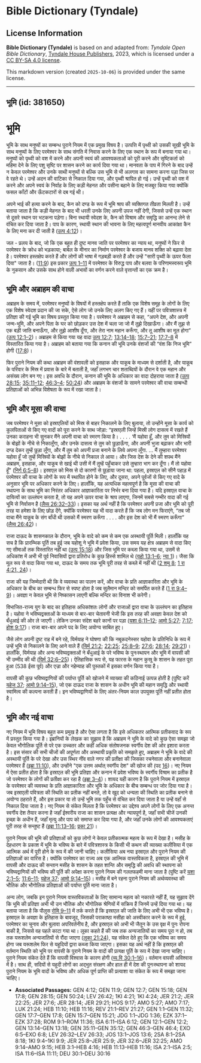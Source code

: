 # Bible Dictionary (Tyndale)

## License Information

**Bible Dictionary (Tyndale)** is based on and adapted from: _Tyndale Open Bible Dictionary_, [Tyndale House Publishers](https://tyndaleopenresources.com/), 2023, which is licensed under a [CC BY-SA 4.0 license](https://creativecommons.org/licenses/by-sa/4.0/legalcode.en).

This markdown version (created `2025-10-06`) is provided under the same license.



--------------------------------

## भूमि (id: 381650)

भूमि
====

भूमि के साथ मनुष्यों का सम्बन्ध पुराने नियम में एक प्रमुख विषय है। उत्पत्ति में पृथ्वी को उसकी सूखी भूमि के साथ मनुष्यों के लिए परमेश्वर के साथ संगति में निवास करने के लिए एक स्थान के रूप में बनाया गया था। मनुष्यों को पृथ्वी को वश में करने और अपनी स्वयं की आवश्यकताओं को पूरी करने और सृष्टिकर्ता को महिमा देने के लिए पशु सृष्टि पर शासन करने का कार्य दिया गया था। मानवता के पाप में गिरने के बाद उन्हें न केवल परमेश्वर और उनके साथी मनुष्यों से बल्कि उस भूमि से भी अलगाव का सामना करना पड़ा जिस पर वे रहते थे। उन्हें अदन की वाटिका से निकाल दिया गया, और पृथ्वी श्रापित हो गई। उन्हें पृथ्वी को वश में करने और अपने स्वयं के निर्वाह के लिए कड़ी मेहनत और पसीना बहाने के लिए मजबूर किया गया क्योंकि फसल काँटों और ऊँटकटारों से दब गई थी।

अपने भाई की हत्या करने के बाद, कैन को दण्ड के रूप में भूमि श्राप की व्यक्तिगत तीव्रता मिलती है। उन्हें बताया जाता है कि कड़ी मेहनत के बाद भी धरती उनके लिए अपनी उपज नहीं देगी, जिससे उन्हें एक स्थान से दूसरे स्थान पर भटकना पड़ेगा। बिना स्थायी स्वेदश के, कैन को विश्राम और समृद्धि का आनन्द लेने से वंचित कर दिया जाता है। पाप के कारण, स्थायी स्थान की भावना के लिए महत्वपूर्ण मानवीय आकांक्षा कैन के लिए मना कर दी जाती है ([उत्प 4:12](https://ref.ly/Gen4:12))।

जल \- प्रलय के बाद, जो कि एक बहुत ही दुष्ट मानव जाति पर परमेश्वर का न्याय था, मनुष्यों ने फिर से परमेश्वर के क्रोध को भड़काया; बाबेल के मीनार का निर्माण परमेश्वर के बजाय मानव शक्ति को बढ़ावा देता है। परमेश्वर हस्तक्षेप करते हैं और लोगों की भाषा में गड़बड़ी करते हैं और उन्हें "सारी पृथ्वी के ऊपर फैला दिया" जाता है। ([11:9](https://ref.ly/Gen11:9)) इस प्रकार [उत्प 1–11](https://ref.ly/Gen1:1-Gen11:32) में परमेश्वर के विरुद्ध पाप और बलवा के परिणामस्वरूप भूमि के नुकसान और उसके साथ होने वाली अभावों का वर्णन करने वाले वृत्तान्तों का एक क्रम है।

भूमि और अब्राहम की वाचा
-----------------------

अब्राहम के समय में, परमेश्वर मनुष्यों के विषयों में हस्तक्षेप करते हैं ताकि एक विशेष समूह के लोगों के लिए एक विशेष स्वेदश प्रदान की जा सके, ऐसे लोग जो उनके लिए अलग किए गए हैं। यहीं पर पवित्रशास्त्र में प्रतिज्ञा की गई भूमि का विषय प्रस्तुत किया गया है। परमेश्वर ने अब्राहम से कहा, “अपने देश, और अपनी जन्म\-भूमि, और अपने पिता के घर को छोड़कर उस देश में चला जा जो मैं तुझे दिखाऊँगा। और मैं तुझ से एक बड़ी जाति बनाऊँगा, और तुझे आशीष दूँगा, और तेरा नाम महान करूँगा, और तू आशीष का मूल होगा” ([उत्प 12:1–2](https://ref.ly/Gen12:1-Gen12:2))। अब्राहम से किया गया यह वादा [उत्प 12:7](https://ref.ly/Gen12:7); [13:14–18](https://ref.ly/Gen13:14-Gen13:18); [15:7–21](https://ref.ly/Gen15:7-Gen15:21); [17:7–8](https://ref.ly/Gen17:7-Gen17:8) में विस्तारित किया गया है। अब्राहम को बताया गया कि कनान की भूमि उनके वंशजों की “वंश कि निज भूमि” होगी ([17:8](https://ref.ly/Gen17:8))।

फिर पुराने नियम की कथा अब्राहम की वंशावली को इसहाक और याकूब के माध्यम से दर्शाती है, और याकूब के परिवार के मिस्र में प्रवास के बारे में बताती है, जहाँ लगभग चार शताब्दियों के दौरान वे एक महान और असंख्य लोग बन गए। इस अवधि के दौरान, कनान की भूमि के अधिकार का वादा दोहराया जाता है ([उत्प 28:15](https://ref.ly/Gen28:15); [35:11–12](https://ref.ly/Gen35:11-Gen35:12); [46:3–4](https://ref.ly/Gen46:3-Gen46:4); [50:24](https://ref.ly/Gen50:24)) और अब्राहम के वंशजों के सामने परमेश्वर की वाचा सम्बन्धी प्रतिज्ञाओं को अभिन्न विशेषता के रूप में रखा जाता है।

भूमि और मूसा की वाचा
--------------------

जब परमेश्वर ने मूसा को इस्राएलियों को मिस्र से बाहर निकालने के लिए बुलाया, तो उन्होंने मूसा के कार्य को कुलपिताओं से किए गए वादों को पूरा करने के साथ जोड़ा: “इस्राएली जिन्हें मिस्री लोग दासत्व में रखते हैं उनका कराहना भी सुनकर मैंने अपनी वाचा को स्मरण किया है। . . . . ‘मैं यहोवा हूँ, और तुम को मिस्रियों के बोझों के नीचे से निकालूँगा, और उनके दासत्व से तुम को छुड़ाऊँगा, और अपनी भुजा बढ़ाकर और भारी दण्ड देकर तुम्हें छुड़ा लूँगा, और मैं तुम को अपनी प्रजा बनाने के लिये अपना लूँगा. … मैं तुम्हारा परमेश्वर यहोवा हूँ जो तुम्हें मिस्रियों के बोझों के नीचे से निकाल ले आया। और जिस देश के देने की शपथ मैंने अब्राहम, इसहाक, और याकूब से खाई थी उसी में मैं तुम्हें पहुँचाकर उसे तुम्हारा भाग कर दूँगा। मैं तो यहोवा हूँ” ([निर्ग 6:5–8](https://ref.ly/Exod6:5-Exod6:8))। इस्राएल को मिस्र से दो कारणों से छुड़ाया जाना था: पहला, इस्राएल को सीनै पहाड़ में परमेश्वर की वाचा के लोगों के रूप में स्थापित होने के लिए, और दूसरा, अपने पूर्वजों से किए गए वादे के अनुसार भूमि पर अधिकार करने के लिए। हालाँकि, यह अत्यधिक महत्वपूर्ण है कि मूसा की वाचा की स्थापना के साथ भूमि का निरंतर अधिकार आज्ञाकारिता पर निर्भर बना दिया गया है। यदि इस्राएल वाचा के दायित्वों का उल्लंघन करता है, तो यह अपने ऊपर वाचा के श्राप लाएगा, जिनमें सबसे गम्भीर वादा की गई भूमि से निर्वासन है ([लैव्य 26:32–33](https://ref.ly/Lev26:32-Lev26:33))। इसका यह अर्थ नहीं है कि परमेश्वर अपनी प्रजा और भूमि को पूरी तरह या हमेशा के लिए छोड़ देंगे, क्योंकि परमेश्वर यह भी वादा करते हैं कि जब लोग मन फिराएंगे, “तब जो वाचा मैंने याकूब के संग बाँधी थी उसको मैं स्मरण करूँगा . . . . और इस देश को भी मैं स्मरण करूँगा” ([लैव्य 26:42](https://ref.ly/Lev26:42))।

राजा दाऊद के शासनकाल के दौरान, भूमि के वादे को कम से कम एक अस्थायी पूर्ति मिली। हालाँकि यह सच है कि प्रारम्भिक पूर्ति तब हुई जब यहोशू ने भूमि में प्रवेश किया, उस समय यह क्षेत्र अब्राहम से वादा किए गए सीमाओं तक विस्तारित नहीं था ([उत्प 15:18](https://ref.ly/Gen15:18)) और जिस भूमि पर कब्ज़ा किया गया था, उसमें से अधिकांश में अभी भी पूर्व निवासियों द्वारा प्रतिरोध के कुछ हिस्से शामिल थे ([यहो 13:1–6](https://ref.ly/Josh13:1-Josh13:6); [न्या 1](https://ref.ly/Judg1:1-Judg1:36))। जैसा कि मूल रूप से वादा किया गया था, दाऊद के समय तक भूमि पूरी तरह से कब्ज़े में नहीं थी ([2 शमू 8](https://ref.ly/2Sam8:1-2Sam8:18); [1 रा 4:21, 24](https://ref.ly/1Kgs4:21,1Kgs4:24))।

राजा की यह जिम्मेदारी थी कि वे व्यवस्था का पालन करें, और वाचा के प्रति आज्ञाकारिता और भूमि के अधिकार के बीच का सम्बन्ध फिर से स्पष्ट होता है जब सुलैमान मन्दिर को समर्पित करते हैं ([1 रा 9:4–9](https://ref.ly/1Kgs9:4-1Kgs9:9))। अवज्ञा न केवल भूमि से निष्कासन लाएगी बल्कि मन्दिर का विनाश भी करेगी।

विभाजित\-राज्य युग के बाद का इतिहास अधिकांशतः लोगों और राजाओं द्वारा वाचा के उल्लंघन का इतिहास है। यहोवा ने भविष्यद्वक्ताओं के माध्यम से बार\-बार चेतावनी भेजी कि इस तरह की अवज्ञा केवल देश को बँधुआई की ओर ले जाएगी। लेकिन उनका संदेश बहरे कानों पर पड़ा ([यशा 6:11–12](https://ref.ly/Isa6:11-Isa6:12); [आमो 5:27](https://ref.ly/Amos5:27); [7:17](https://ref.ly/Amos7:17); [होश 9:17](https://ref.ly/Hos9:17))। राजा बार\-बार अपने पद के लिए अयोग्य साबित हुए।

जैसे लोग अपनी दुष्ट राह में बने रहे, यिर्मयाह ने घोषणा की कि नबूकदनेस्सर यहोवा के प्रतिनिधि के रूप में उन्हें भूमि से निकालने के लिए आने वाले हैं ([यिर्म 21:2](https://ref.ly/Jer21:2); [22:25](https://ref.ly/Jer22:25); [25:8–9](https://ref.ly/Jer25:8-Jer25:9); [27:6](https://ref.ly/Jer27:6); [28:14](https://ref.ly/Jer28:14); [29:21](https://ref.ly/Jer29:21))। हालाँकि, यिर्मयाह और अन्य भविष्यद्वक्ताओं ने बँधुआई के परे भविष्य के पुनःस्थापन और भूमि में वापसी की भी उम्मीद की थी ([यिर्म 32:6–25](https://ref.ly/Jer32:6-Jer32:25))। ऐतिहासिक रूप से, यह फारस के महान कुस्रू के शासन के तहत पूरा हुआ (538 ईसा पूर्व) और एज्रा और नहेम्याह की पुस्तकों में इसका वर्णन किया गया है।

वापसी की कुछ भविष्यद्वाणियों की पर्याप्त पूर्ति को खोजने में व्याख्या की कठिनाई उत्पन्न होती है (पुष्टि करें [यहेज 37](https://ref.ly/Ezek37:1-Ezek37:28); [आमो 9:14–15](https://ref.ly/Amos9:14-Amos9:15)), जो एक दाऊद राजा के शासन के अधीन भूमि की महान समृद्धि और स्थायी स्वामित्व की कल्पना करती हैं। इन भविष्यद्वाणियों के लिए अंतर\-नियम काल उपयुक्त पूर्ति नहीं प्रतीत होता है।

भूमि और नई वाचा
---------------

नए नियम में भूमि विषय बहुत कम प्रमुख है और ऐसा लगता है कि इसे अधिकतर आत्मिक प्रतीकवाद के रूप में प्रस्तुत किया गया है। इब्रानियों के लेखक का सुझाव है कि अब्राहम ने भूमि के वादे को कुछ ऐसा समझा जो केवल भौगोलिक पूर्ति से परे एक उच्चतर और कहीं अधिक संतोषजनक स्वर्गीय देश की ओर इशारा करता है। इस संसार की सभी चीजों की अपूर्णता और अस्थायी प्रकृति को समझते हुए, अब्राहम ने भूमि के वादे की अस्थायी पूर्ति के परे देखा और उस स्थिर नींव वाले नगर की प्रतीक्षा की जिसका रचनेवाला और बनानेवाला परमेश्वर हैं ([इब्रा 11:10](https://ref.ly/Heb11:10)), और उन्होंने "एक उत्तम अर्थात् स्वर्गीय देश" की खोज की (पद [16](https://ref.ly/Heb11:16))। नए नियम में ऐसा प्रतीत होता है कि इस्राएल की भूमि प्रतिज्ञा और कनान में प्रवेश भविष्य के स्वर्गीय विश्राम का प्रतीक है जो परमेश्वर के लोगों की प्रतीक्षा कर रहा है ([इब्रा 3–4](https://ref.ly/Heb3:1-Heb4:16))। शायद यही कारण है कि पुराने नियम में इस्राएल के परमेश्वर की व्यवस्था के प्रति आज्ञाकारिता और भूमि के अधिकार के बीच सम्बन्ध पर जोर दिया गया है। जब इस्राएली पवित्रता की स्थिति का प्रतीक नहीं बनते, तो वे खुद को धन्यता की स्थिति का प्रतीक बनाने से अयोग्य ठहराते हैं, और इस प्रकार या तो उन्हें भूमि तक पहुँच से वंचित कर दिया जाता है या उन्हें वहाँ से निकाल दिया जाता है। नए नियम से संकेत मिलता है कि परमेश्वर का उद्देश्य अपने लोगों के लिए एक अनन्त स्वर्गीय देश तैयार करना है जहाँ ईश्वरीय राजा का शासन प्रत्यक्ष और न्यायपूर्ण है, जहाँ सभी चीजें उनकी इच्छा के अधीन हैं, जहाँ मृत्यु और पाप को समाप्त कर दिया गया है, और जहाँ उनके लोगों की आवश्यकताएं पूरी तरह से सन्तुष्ट हैं ([इब्रा 11:13–16](https://ref.ly/Heb11:13-Heb11:16); [प्रका 21](https://ref.ly/Rev21:1-Rev21:27))।

पुराने नियम की भूमि की प्रतिज्ञाओं को कुछ लोगों ने केवल प्रतीकात्मक महत्व के रूप में देखा है। मसीह के देहधारण के प्रकाश में भूमि के भविष्य के बारे में पवित्रशास्त्र के किसी भी कथन की व्याख्या कलीसिया में एक आत्मिक अर्थ में पूरी होने के रूप में की जानी चाहिए। कलीसिया अब नया इस्राएल और पुराने नियम की प्रतिज्ञाओं का वारिस है। क्योंकि परमेश्वर का राज्य अब एक आत्मिक वास्तविकता है, इस्राएल की भूमि में वापसी और दाऊद की सन्तान मसीह के शासन के तहत शान्ति और समृद्धि की अवधि की स्थापना को भविष्यद्वाणियों की भविष्य की पूर्ति की अपेक्षा करना पुराने नियम की गलतफहमी माना जाता है (पुष्टि करें [यशा 2:1–5](https://ref.ly/Isa2:1-Isa2:5); [11:6–11](https://ref.ly/Isa11:6-Isa11:11); [यहेज 37](https://ref.ly/Ezek37:1-Ezek37:28); [आमो 9:14–15](https://ref.ly/Amos9:14-Amos9:15))। मसीह में बने रहना पुराने नियम की अर्थव्यवस्था की भौतिक और भौगोलिक प्रतिज्ञाओं की पर्याप्त पूर्ति माना जाता है।

अन्य लोग, जबकि इन पुराने नियम वास्तविकताओं के लिए सामान्य महत्व को नकारते नहीं हैं, यह सुझाव देंगे कि भूमि की प्रतिज्ञा अभी भी उन भौतिक और भौगोलिक श्रेणियों में सक्रिय हैं जिनमें उन्हें दिया गया था। यह बताया जाता है कि पौलुस [रोमि 9–11](https://ref.ly/Rom9:1-Rom11:36) में तर्क करते हैं कि इस्राएल की जाति के लिए अभी भी एक भविष्य है। इस्राएल के अवज्ञा के इतिहास के बावजूद, जिसकी पराकाष्ठा मसीहा को अस्वीकार करने के रूप में हुई, परमेश्वर का चुनाव और बुलावा अपरिवर्तनीय है, और इस्राएल को अभी भी जैतून के उस वृक्ष में पुनः रोपना बाकी है, जिससे वह पहले काटा गया था। लूका कहते हैं की जब तक अन्यजातियों का समय पूरा न हो, तब तक यरूशलेम अन्यजातियों से रौंदा जाएगा ([लूका 21:24](https://ref.ly/Luke21:24)), यह संकेत देते हुए कि एक भविष्य का समय होगा जब यरूशलेम फिर से यहूदियों द्वारा कब्जा किया जाएगा। इसका यह अर्थ नहीं है कि इस्राएल की वर्तमान स्थिति को भूमि पर वापसी के पुराने नियम के वादों की प्रत्यक्ष पूर्ति के रूप में देखा जाना चाहिए। पुराने नियम संकेत देते हैं कि वापसी विश्वास के कारण होगी ([व्य.वि 30:1–16](https://ref.ly/Deut30:1-Deut30:16))। वर्तमान वापसी अविश्वास में है। साथ ही, सदियों से यहूदी लोगों का अद्भुत संरक्षण और हाल ही में देश की पुनःस्थापना को शायद पुराने नियम के भूमि वादों के भविष्य और अधिक पूर्ण प्राप्ति की प्रत्याशा या संकेत के रूप में समझा जाना चाहिए।

* **Associated Passages:** GEN 4:12; GEN 11:9; GEN 12:7; GEN 15:18; GEN 17:8; GEN 28:15; GEN 50:24; LEV 26:42; 1KI 4:21; 1KI 4:24; JER 21:2; JER 22:25; JER 27:6; JER 28:14; JER 29:21; HOS 9:17; AMO 5:27; AMO 7:17; LUK 21:24; HEB 11:10; HEB 11:16; REV 21:1–REV 21:27; GEN 1:1–GEN 11:32; GEN 17:7–GEN 17:8; GEN 15:7–GEN 15:21; JDG 1:1–JDG 1:36; EZK 37:1–EZK 37:28; ROM 9:1–ROM 11:36; ISA 6:11–ISA 6:12; GEN 12:1–GEN 12:2; GEN 13:14–GEN 13:18; GEN 35:11–GEN 35:12; GEN 46:3–GEN 46:4; EXO 6:5–EXO 6:8; LEV 26:32–LEV 26:33; JOS 13:1–JOS 13:6; 2SA 8:1–2SA 8:18; 1KI 9:4–1KI 9:9; JER 25:8–JER 25:9; JER 32:6–JER 32:25; AMO 9:14–AMO 9:15; HEB 3:1–HEB 4:16; HEB 11:13–HEB 11:16; ISA 2:1–ISA 2:5; ISA 11:6–ISA 11:11; DEU 30:1–DEU 30:16


